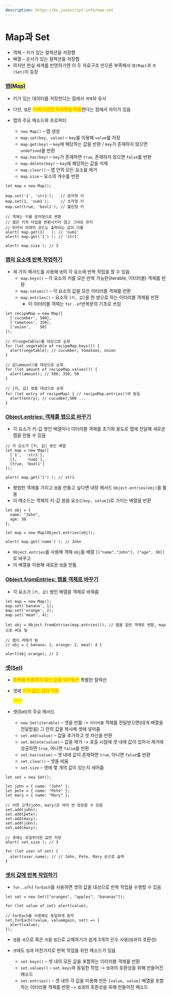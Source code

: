 ```yaml
---
description: https://ko.javascript.info/map-set
---
```


# Map과 Set

* 객체 – 키가 있는 컬렉션을 저장함
* 배열 – 순서가 있는 컬렉션을 저장함
* 하지만 현실 세계를 반영하기엔 이 두 자료구조 만으론 부족해서 `맵(Map)`과 `셋(Set)`이 등장



### [맵](https://ko.javascript.info/map-set#ref-890)<mark style="color:blue;">(Map)</mark>

* 키가 있는 데이터를 저장한다는 점에서 `객체`와 유사
*   다만, `맵`은 <mark style="color:orange;">**키에 다양한 자료형을 허용**</mark>한다는 점에서 차이가 있음


* 맵의 주요 메소드와  프로퍼티
  * `new Map()` – 맵 생성
  * `map.set(key, value)` – `key`를 이용해 `value`를 저장
  * `map.get(key)` – `key`에 해당하는 값을 반환 / `key`가 존재하지 않으면 `undefined`를 반환
  * `map.has(key)` – `key`가 존재하면 `true`, 존재하지 않으면 `false`를 반환
  * `map.delete(key)` – `key`에 해당하는 값을 삭제
  * `map.clear()` – 맵 안의 모든 요소를 제거
  * `map.size` – 요소의 개수를 반환

```
let map = new Map();

map.set('1', 'str1');   // 문자형 키
map.set(1, 'num1');     // 숫자형 키
map.set(true, 'bool1'); // 불린형 키

// 객체는 키를 문자형으로 변환
// 맵은 키의 타입을 변환시키지 않고 그대로 유지
// 따라서 아래의 코드는 출력되는 값이 다름  
alert( map.get(1)   ); // 'num1'
alert( map.get('1') ); // 'str1'

alert( map.size ); // 3
```



### [맵의 요소에 반복 작업하기](https://ko.javascript.info/map-set#ref-891)

* 세 가지 메서드를 사용해 `맵`의 각 요소에 반복 작업을 할 수 있음 &#x20;
  * `map.keys()` – 각 요소의 키를 모은 반복 가능한(iterable, 이터러블) 객체를 반환
  * `map.values()` – 각 요소의 값을 모은 이터러블 객체를 반환
  * `map.entries()` – 요소의 `[키, 값]`을 한 쌍으로 하는 이터러블 객체를 반환
    * 이 이터러블 객체는 `for..of`반복문의 기초로 쓰임

```
let recipeMap = new Map([
  ['cucumber', 500],
  ['tomatoes', 350],
  ['onion',    50]
]);

// 키(vegetable)를 대상으로 순회
for (let vegetable of recipeMap.keys()) {
  alert(vegetable); // cucumber, tomatoes, onion
}

// 값(amount)을 대상으로 순회
for (let amount of recipeMap.values()) {
  alert(amount); // 500, 350, 50
}

// [키, 값] 쌍을 대상으로 순회
for (let entry of recipeMap) { // recipeMap.entries()와 동일
  alert(entry); // cucumber,500 ...
}
```



### [Object.entries: 객체를 맵으로 바꾸기](https://ko.javascript.info/map-set#ref-892)

* 각 요소가 키-값 쌍인 배열이나 이터러블 객체를 초기화 용도로 맵에 전달해 새로운 맵을 만들 수 있음

```
// 각 요소가 [키, 값] 쌍인 배열
let map = new Map([
  ['1',  'str1'],
  [1,    'num1'],
  [true, 'bool1']
]);

alert( map.get('1') ); // str1
```



* 평범한 객체를 가지고 `맵`을 만들고 싶다면 내장 메서드 `Object.entries(obj)`를 활용
* 이 메소드는 객체의 키-값 쌍을 요소(`[key, value]`)로 가지는 배열을 반환

```
let obj = {
  name: "John",
  age: 30
};

let map = new Map(Object.entries(obj));

alert( map.get('name') ); // John
```

* `Object.entries`를 사용해 객체 `obj`를 배열 `[["name","John"], ["age", 30]]`로 바꾸고
* &#x20;이 배열을 이용해 새로운 `맵`을 만듦



### [Object.fromEntries: 맵을 객체로 바꾸기](https://ko.javascript.info/map-set#ref-893)

* 각 요소가 `[키, 값]` 쌍인 배열을 객체로 바꿔줌

```
let map = new Map();
map.set('banana', 1);
map.set('orange', 2);
map.set('meat', 4);

let obj = Object.fromEntries(map.entries()); // 맵을 일반 객체로 변환, map으로 써도 됨

// 맵이 객체가 됨
// obj = { banana: 1, orange: 2, meat: 4 }

alert(obj.orange); // 2
```



### [셋(Set)](https://ko.javascript.info/map-set#ref-894)

* <mark style="color:orange;">**중복을 허용하지 않는 값을 모아놓은**</mark> 특별한 컬렉션
*   셋에 <mark style="color:orange;">**키가 없는 값이 저장**</mark>

    <mark style="color:orange;">****</mark>
* 셋(Set)의 주요 메서드
  * `new Set(iterable)` – 셋을 만듦 -> `이터러블` 객체를 전달받으면(대개 배열을 전달받음) 그 안의 값을 복사해 셋에 넣어줌
  * `set.add(value)` – 값을 추가하고 셋 자신을 반환
  * `set.delete(value)` – 값을 제거 -> 호출 시점에 셋 내에 값이 있어서 제거에 성공하면 `true`, 아니면 `false`를 반환
  * `set.has(value)` – 셋 내에 값이 존재하면 `true`, 아니면 `false`를 반환
  * `set.clear()` – 셋을 비움
  * `set.size` – 셋에 몇 개의 값이 있는지 세어줌

```
let set = new Set();

let john = { name: "John" };
let pete = { name: "Pete" };
let mary = { name: "Mary" };

// 어떤 고객(john, mary)은 여러 번 방문할 수 있음
set.add(john);
set.add(pete);
set.add(mary);
set.add(john);
set.add(mary);

// 셋에는 유일무이한 값만 저장
alert( set.size ); // 3

for (let user of set) {
  alert(user.name); // // John, Pete, Mary 순으로 출력
}
```



### [셋의 값에 반복 작업하기](https://ko.javascript.info/map-set#ref-895)

* `for..of`나 `forEach`를 사용하면 셋의 값을 대상으로 반복 작업을 수행할 수 있음

```
let set = new Set(["oranges", "apples", "bananas"]);

for (let value of set) alert(value);

// forEach를 사용해도 동일하게 동작
set.forEach((value, valueAgain, set) => {
  alert(value);
});
```

*   &#x20;`맵`을 `셋`으로 혹은 `셋`을 `맵`으로 교체하기가 쉽게 3개의 인수 사용(`맵`과의 호환성)


* `셋`에도 `맵`과 마찬가지로 반복 작업을 위한 메소드가 있음
  * `set.keys()` – 셋 내의 모든 값을 포함하는 이터러블 객체를 반환
  * `set.values()` – `set.keys`와 동일한 작업 -> `맵`과의 호환성을 위해 만들어진 메소드
  * `set.entries()` – 셋 내의 각 값을 이용해 만든 `[value, value]` 배열을 포함하는 이터러블 객체를 반환 -> `맵`과의 호환성을 위해 만들어진 메소드 &#x20;
